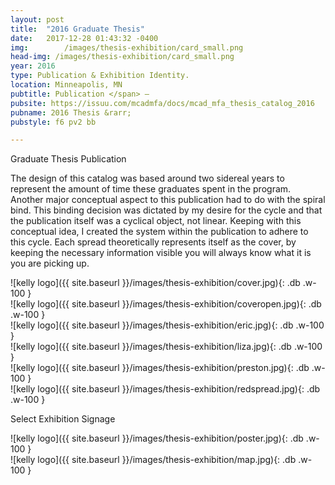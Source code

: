 ```yaml
---
layout: post
title:  "2016 Graduate Thesis"
date:   2017-12-28 01:43:32 -0400
img: 		/images/thesis-exhibition/card_small.png
head-img: /images/thesis-exhibition/card_small.png
year: 2016
type: Publication & Exhibition Identity.  
location: Minneapolis, MN
pubtitle: Publication </span> –
pubsite: https://issuu.com/mcadmfa/docs/mcad_mfa_thesis_catalog_2016
pubname: 2016 Thesis &rarr;
pubstyle: f6 pv2 bb

---
```


<p class="alcove f4 f3-ns"> Graduate Thesis Publication </p>

The design of this catalog was based around two sidereal years to represent the amount of time these graduates spent in the program. Another major conceptual aspect to this publication had to do with the spiral bind. This binding decision was dictated by my desire for the cycle and that the publication itself was a cyclical object, not linear. Keeping with this conceptual idea, I created the system within the publication to adhere to this cycle. Each spread theoretically represents itself as the cover, by keeping the necessary information visible you will always know what it is you are picking up.


<div class="fl w-100  pr2-l pb2" markdown="1">
![kelly logo]({{ site.baseurl }}/images/thesis-exhibition/cover.jpg){: .db .w-100 }
</div>
<div class="fl w-100  pr2-l pb2" markdown="1">
![kelly logo]({{ site.baseurl }}/images/thesis-exhibition/coveropen.jpg){: .db .w-100 }
</div>

<div class="fl w-100  pr2-l pb2" markdown="1">
![kelly logo]({{ site.baseurl }}/images/thesis-exhibition/eric.jpg){: .db .w-100 }
</div>
<div class="fl w-100  pr2-l pb2" markdown="1">
![kelly logo]({{ site.baseurl }}/images/thesis-exhibition/liza.jpg){: .db .w-100 }
</div>

<div class="fl w-100  pr2-l pb2" markdown="1">
![kelly logo]({{ site.baseurl }}/images/thesis-exhibition/preston.jpg){: .db .w-100 }
</div>
<div class="fl w-100  pr2-l pb2" markdown="1">
![kelly logo]({{ site.baseurl }}/images/thesis-exhibition/redspread.jpg){: .db .w-100 }
</div>

<!-- line -->
<p class=" mt0 w-100 dib bb mb5 pb3"/>
<!-- h2 -->
 <p class="alcove f4 f3-ns">Select Exhibition Signage </p>

<div class="w-100 w-50-ns center pr2-l pb2" markdown="1">
![kelly logo]({{ site.baseurl }}/images/thesis-exhibition/poster.jpg){: .db .w-100 }
</div>

<div class="w-100 w-50-ns center pr2-l pb2" markdown="1">
![kelly logo]({{ site.baseurl }}/images/thesis-exhibition/map.jpg){: .db .w-100 }
</div>
